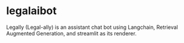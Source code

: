 # legalaibot
Legally (Legal-ally) is an assistant chat bot using Langchain, Retrieval Augmented Generation, and streamlit as its renderer.
